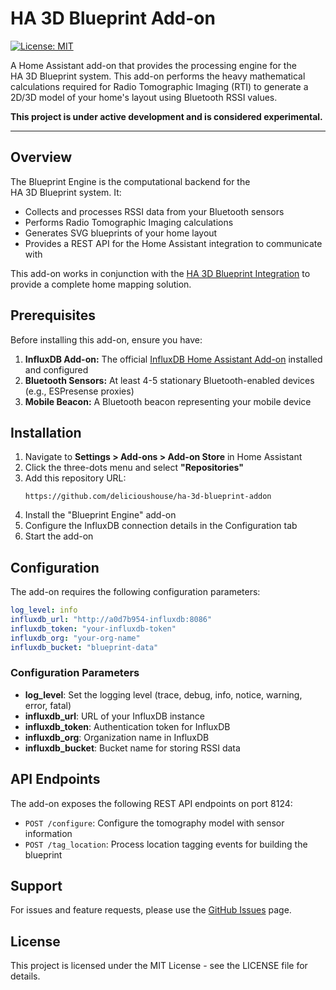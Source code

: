 # HA 3D Blueprint Add-on

[![License: MIT](https://img.shields.io/badge/License-MIT-yellow.svg)](https://opensource.org/licenses/MIT)

A Home Assistant add-on that provides the processing engine for the HA&nbsp;3D&nbsp;Blueprint&nbsp;system. This add-on performs the heavy mathematical calculations required for Radio Tomographic Imaging (RTI) to generate a 2D/3D model of your home's layout using Bluetooth RSSI values.

**This project is under active development and is considered experimental.**

---

## Overview

The Blueprint Engine is the computational backend for the HA&nbsp;3D&nbsp;Blueprint&nbsp;system. It:

- Collects and processes RSSI data from your Bluetooth sensors
- Performs Radio Tomographic Imaging calculations
- Generates SVG blueprints of your home layout
- Provides a REST API for the Home Assistant integration to communicate with

This add-on works in conjunction with the [HA 3D Blueprint Integration](https://github.com/delicioushouse/ha-3d-blueprint-integration) to provide a complete home mapping solution.

## Prerequisites

Before installing this add-on, ensure you have:

1. **InfluxDB Add-on:** The official [InfluxDB Home Assistant Add-on](https://github.com/home-assistant/addons/blob/master/influxdb/DOCS.md) installed and configured
2. **Bluetooth Sensors:** At least 4-5 stationary Bluetooth-enabled devices (e.g., ESPresense proxies)
3. **Mobile Beacon:** A Bluetooth beacon representing your mobile device

## Installation

1. Navigate to **Settings > Add-ons > Add-on Store** in Home Assistant
2. Click the three-dots menu and select **"Repositories"**
3. Add this repository URL:
   ```
   https://github.com/delicioushouse/ha-3d-blueprint-addon
   ```
4. Install the "Blueprint Engine" add-on
5. Configure the InfluxDB connection details in the Configuration tab
6. Start the add-on

## Configuration

The add-on requires the following configuration parameters:

```yaml
log_level: info
influxdb_url: "http://a0d7b954-influxdb:8086"
influxdb_token: "your-influxdb-token"
influxdb_org: "your-org-name"
influxdb_bucket: "blueprint-data"
```

### Configuration Parameters

- **log_level**: Set the logging level (trace, debug, info, notice, warning, error, fatal)
- **influxdb_url**: URL of your InfluxDB instance
- **influxdb_token**: Authentication token for InfluxDB
- **influxdb_org**: Organization name in InfluxDB
- **influxdb_bucket**: Bucket name for storing RSSI data

## API Endpoints

The add-on exposes the following REST API endpoints on port 8124:

- `POST /configure`: Configure the tomography model with sensor information
- `POST /tag_location`: Process location tagging events for building the blueprint

## Support

For issues and feature requests, please use the [GitHub Issues](https://github.com/delicioushouse/ha-3d-blueprint-addon/issues) page.

## License

This project is licensed under the MIT License - see the LICENSE file for details.

